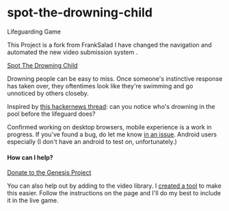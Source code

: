# spot-the-drowning-child
Lifeguarding Game

This Project is a fork from FrankSalad I have changed the navigation and automated the new video submission
system . 

[Spot The Drowning Child](http://spotthedrowningchild.com)

Drowning people can be easy to miss. Once someone's instinctive response has taken over, they oftentimes look like they're swimming and go unnoticed by others closeby.

Inspired by [this hackernews thread](https://news.ycombinator.com/item?id=9947237): can you notice who's drowning in the pool before the lifeguard does?

Confirmed working on desktop browsers, mobile experience is a work in progress. If you've found a bug, do let me know [in an issue](https://github.com/FrankSalad/spot-the-drowning-child/issues/new). Android users especially (I don't have an android to test on, unfortunately.)

#### How can I help?


[Donate to the Genesis Project](http://the-parklands-foundation.myshopify.com/collections/frontpage/products/the-genesis-project)

You can also help out by adding to the video library. I [created a tool](http://spotthedrowningchild.com/creator.html) to make this easier. Follow the instructions on the page and I'll do my best to include it in the live game.

